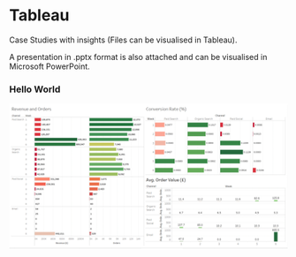 # Tableau
Case Studies with insights
(Files can be visualised in Tableau).

A presentation in .pptx format is also attached and can be visualised in Microsoft PowerPoint.

### Hello World

![Tableau insights - gif](https://github.com/AbhAgg/Tableau/blob/master/Sales%20Analysis.gif?raw=true)
